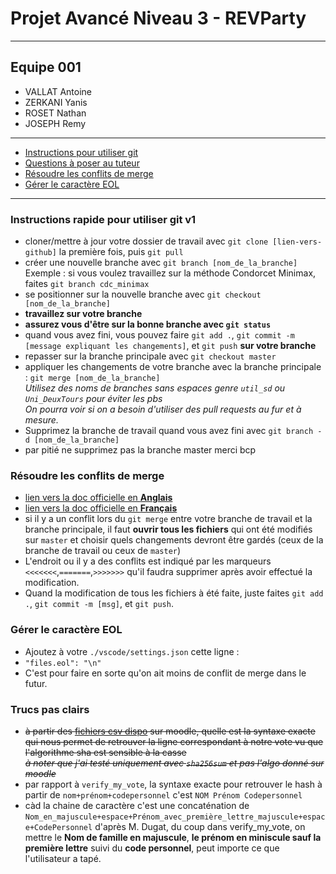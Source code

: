#  Projet Avancé Niveau 3 - REVParty
---
## Equipe 001
- VALLAT Antoine
- ZERKANI Yanis
- ROSET Nathan
- JOSEPH Remy
---
* [Instructions pour utiliser git](#instructions-rapide-pour-utiliser-git-v1)
* [Questions à poser au tuteur](#trucs-pas-clairs)
* [Résoudre les conflits de merge](#résoudre-les-conflits-de-merge)
* [Gérer le caractère EOL](#gérer-le-caractère-eol)
---
### Instructions rapide pour utiliser git v1

- cloner/mettre à jour votre dossier de travail avec `git clone [lien-vers-github]` la première fois, puis `git pull`
- créer une nouvelle branche avec `git branch [nom_de_la_branche]`
Exemple : si vous voulez travaillez sur la méthode Condorcet Minimax, faites `git branch cdc_minimax`
- se positionner sur la nouvelle branche avec `git checkout [nom_de_la_branche]`
- **travaillez sur votre branche**
- **assurez vous d'être sur la bonne branche avec `git status`**
- quand vous avez fini, vous pouvez faire `git add .`, `git commit -m [message expliquant les changements]`, et `git push` **sur votre branche** 
- repasser sur la branche principale avec `git checkout master`
- appliquer les changements de votre branche avec la branche principale : `git merge [nom_de_la_branche]`<br>
_Utilisez des noms de branches sans espaces genre `util_sd` ou `Uni_DeuxTours` pour éviter les pbs_  
_On pourra voir si on a besoin d'utiliser des pull requests au fur et à mesure._  
- Supprimez la branche de travail quand vous avez fini avec `git branch -d [nom_de_la_branche]`
- par pitié ne supprimez pas la branche master merci bcp



### Résoudre les conflits de merge
- [lien vers la doc officielle en **Anglais**](https://docs.github.com/en/pull-requests/collaborating-with-pull-requests/addressing-merge-conflicts/resolving-a-merge-conflict-using-the-command-line)
- [lien vers la doc officielle en **Français**](https://docs.github.com/fr/pull-requests/collaborating-with-pull-requests/addressing-merge-conflicts/resolving-a-merge-conflict-using-the-command-line)
- si il y a un conflit lors du `git merge` entre votre branche de travail et la branche principale, il faut **ouvrir tous les fichiers** qui ont été modifiés sur `master` et choisir quels changements devront être gardés (ceux de la branche de travail ou ceux de `master`)
- L'endroit ou il y a des conflits est indiqué par les marqueurs `<<<<<<<`,`=======`,`>>>>>>>` qu'il faudra supprimer après avoir effectué la modification.
- Quand la modification de tous les fichiers à été faite, juste faites `git add .`, `git commit -m [msg]`, et `git push`.

### Gérer le caractère EOL
- Ajoutez à votre `./vscode/settings.json` cette ligne : 
- `"files.eol": "\n"`
- C'est pour faire en sorte qu'on ait moins de conflit de merge dans le futur.


### Trucs pas clairs 
- ~~à partir des [fichiers csv dispo](https://moodle.univ-tlse3.fr/mod/folder/view.php?id=407976) sur moodle, quelle est la syntaxe exacte qui nous permet de retrouver la ligne correspondant à notre vote vu que l'algorithme sha est sensible à la casse~~  
~~_à noter que j'ai testé uniquement avec `sha256sum` et pas l'algo donné sur moodle_~~
- par rapport à `verify_my_vote`, la syntaxe exacte pour retrouver le hash à partir de `nom+prénom+codepersonnel` c'est 
`NOM Prénom Codepersonnel`
- càd la chaine de caractère c'est une concaténation de `Nom_en_majuscule+espace+Prénom_avec_première_lettre_majuscule+espace+CodePersonnel` d'après M. Dugat, du coup dans verify_my_vote, on mettre le **Nom de famille en majuscule**, **le prénom en miniscule sauf la première lettre** suivi du **code personnel**, peut importe ce que l'utilisateur a tapé.

